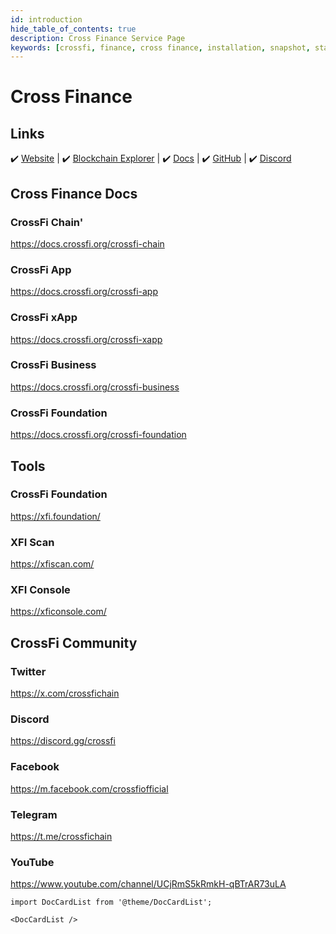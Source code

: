 ```yaml
---
id: introduction
hide_table_of_contents: true
description: Cross Finance Service Page
keywords: [crossfi, finance, cross finance, installation, snapshot, statesync, update]
---
```

# Cross Finance 

## Links
 ✔️ [Website](https://crossfi.org/) |
 ✔️ [Blockchain Explorer](https://test.xfiscan.com/validators) |
 ✔️ [Docs](https://docs.crossfi.org) |
 ✔️ [GitHub](https://github.com/crossfichain) |
 ✔️ [Discord](https://discord.gg/crossfi)

## Cross Finance Docs

### CrossFi Chain'

https://docs.crossfi.org/crossfi-chain

### CrossFi App

https://docs.crossfi.org/crossfi-app

### CrossFi xApp

https://docs.crossfi.org/crossfi-xapp

### CrossFi Business

https://docs.crossfi.org/crossfi-business

### CrossFi Foundation

https://docs.crossfi.org/crossfi-foundation

## Tools

### CrossFi Foundation

https://xfi.foundation/

### XFI Scan

https://xfiscan.com/

### XFI Console

https://xficonsole.com/

## CrossFi Community

### Twitter

https://x.com/crossfichain

### Discord

https://discord.gg/crossfi

### Facebook

https://m.facebook.com/crossfiofficial

### Telegram

https://t.me/crossfichain

### YouTube

https://www.youtube.com/channel/UCjRmS5kRmkH-qBTrAR73uLA

```mdx-code-block
import DocCardList from '@theme/DocCardList';

<DocCardList />
```